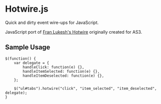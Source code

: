 # Hotwire.js

Quick and dirty event wire-ups for JavaScript.

JavaScript port of [Fran Lukesh's Hotwire][hotwire] originally created for AS3.

## Sample Usage

    $(function() {
        var delegate = {
            handleClick: function(e) {},
            handleItemSelected: function(e) {},
            handleItemDeselected: function(e) {},
        };

        $("ul#tabs").hotwire("click", "item_selected", "item_deselected", delegate);
    }


[hotwire]: http://github.com/lukesh/hotwire
